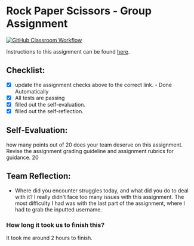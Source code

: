 Rock Paper Scissors - Group Assignment
===================================
[![GitHub Classroom Workflow](https://s///github.com/IT3049C-Students/3-rock-paper-scissors-belmonjd1/actions/workflows/classroom.yml/badge.svg)](https://s///github.com/IT3049C-Students/3-rock-paper-scissors-belmonjd1/actions/workflows/classroom.yml)

Instructions to this assignment can be found [here](https://it3049c.github.io/Material/Assignments/3.Rock_Paper_Scissors/).

## Checklist:
- [x] update the assignment checks above to the correct link. - Done Automatically
- [x] All tests are passing
- [x] filled out the self-evaluation.
- [x] filled out the self-reflection.

## Self-Evaluation: 
how many points out of 20 does your team deserve on this assignment. Revise the assignment grading guideline and assignment rubrics for guidance. 20

## Team Reflection:
- Where did you encounter struggles today, and what did you do to deal with it?
I really didn't face too many issues with this assignment. The most difficulty I had was with the last part of the assignment, where I had to grab the inputted username.

### How long it took us to finish this?
It took me around 2 hours to finish.